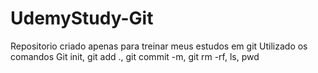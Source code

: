 # UdemyStudy-Git
Repositorio criado apenas para treinar meus estudos em git
Utilizado os comandos Git init, git add ., git commit -m, git rm -rf, ls, pwd

